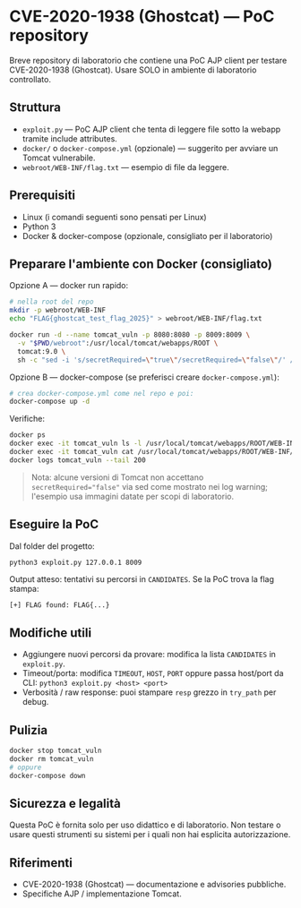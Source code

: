 # CVE-2020-1938 (Ghostcat) — PoC repository

Breve repository di laboratorio che contiene una PoC AJP client per testare CVE-2020-1938 (Ghostcat).
Usare SOLO in ambiente di laboratorio controllato.

## Struttura
- `exploit.py` — PoC AJP client che tenta di leggere file sotto la webapp tramite include attributes.
- `docker/` o `docker-compose.yml` (opzionale) — suggerito per avviare un Tomcat vulnerabile.
- `webroot/WEB-INF/flag.txt` — esempio di file da leggere.

## Prerequisiti
- Linux (i comandi seguenti sono pensati per Linux)
- Python 3
- Docker & docker-compose (opzionale, consigliato per il laboratorio)

## Preparare l'ambiente con Docker (consigliato)
Opzione A — docker run rapido:
```bash
# nella root del repo
mkdir -p webroot/WEB-INF
echo "FLAG{ghostcat_test_flag_2025}" > webroot/WEB-INF/flag.txt

docker run -d --name tomcat_vuln -p 8080:8080 -p 8009:8009 \
  -v "$PWD/webroot":/usr/local/tomcat/webapps/ROOT \
  tomcat:9.0 \
  sh -c "sed -i 's/secretRequired=\"true\"/secretRequired=\"false\"/' /usr/local/tomcat/conf/server.xml && catalina.sh run"
```

Opzione B — docker-compose (se preferisci creare `docker-compose.yml`):
```bash
# crea docker-compose.yml come nel repo e poi:
docker-compose up -d
```

Verifiche:
```bash
docker ps
docker exec -it tomcat_vuln ls -l /usr/local/tomcat/webapps/ROOT/WEB-INF
docker exec -it tomcat_vuln cat /usr/local/tomcat/webapps/ROOT/WEB-INF/flag.txt
docker logs tomcat_vuln --tail 200
```

> Nota: alcune versioni di Tomcat non accettano `secretRequired="false"` via sed come mostrato nei log warning; l'esempio usa immagini datate per scopi di laboratorio.

## Eseguire la PoC
Dal folder del progetto:
```bash
python3 exploit.py 127.0.0.1 8009
```
Output atteso: tentativi su percorsi in `CANDIDATES`. Se la PoC trova la flag stampa:
```
[+] FLAG found: FLAG{...}
```

## Modifiche utili
- Aggiungere nuovi percorsi da provare: modifica la lista `CANDIDATES` in `exploit.py`.
- Timeout/porta: modifica `TIMEOUT`, `HOST`, `PORT` oppure passa host/port da CLI:
  `python3 exploit.py <host> <port>`
- Verbosità / raw response: puoi stampare `resp` grezzo in `try_path` per debug.

## Pulizia
```bash
docker stop tomcat_vuln
docker rm tomcat_vuln
# oppure
docker-compose down
```

## Sicurezza e legalità
Questa PoC è fornita solo per uso didattico e di laboratorio. Non testare o usare questi strumenti su sistemi per i quali non hai esplicita autorizzazione.

## Riferimenti
- CVE-2020-1938 (Ghostcat) — documentazione e advisories pubbliche.
- Specifiche AJP / implementazione Tomcat.